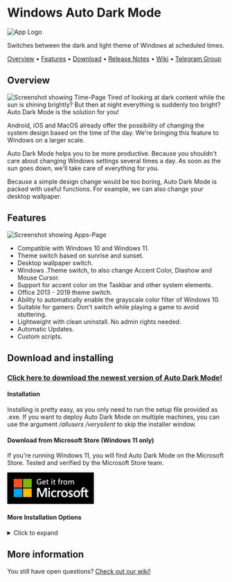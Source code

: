 
# Windows Auto Dark Mode
![App Logo](https://github.com/Armin2208/Windows-Auto-Night-Mode/blob/master/Readme/logo.png)  

Switches between the dark and light theme of Windows at scheduled times.

[Overview](#overview) • [Features](#features) • [Download](#download-and-installing) • [Release Notes](https://github.com/Armin2208/Windows-Auto-Night-Mode/releases) • [Wiki](https://github.com/Armin2208/Windows-Auto-Night-Mode/wiki) • [Telegram Group](https://t.me/autodarkmode)

## Overview
![Screenshot showing Time-Page](https://github.com/Armin2208/Windows-Auto-Night-Mode/blob/master/Readme/screenshot1.png)
Tired of looking at dark content while the sun is shining brightly? But then at night everything is suddenly too bright? Auto Dark Mode is the solution for you!

Android, iOS and MacOS already offer the possibility of changing the system design based on the time of the day. We're bringing this feature to Windows on a larger scale. 

Auto Dark Mode helps you to be more productive. Because you shouldn't care about changing Windows settings several times a day. As soon as the sun goes down, we'll take care of everything for you.

Because a simple design change would be too boring, Auto Dark Mode is packed with useful functions. For example, we can also change your desktop wallpaper. 

## Features
![Screenshot showing Apps-Page](https://github.com/Armin2208/Windows-Auto-Night-Mode/blob/master/Readme/screenshot2.png)
- Compatible with Windows 10 and Windows 11.
- Theme switch based on sunrise and sunset.
- Desktop wallpaper switch.
- Windows .Theme switch, to also change Accent Color, Diashow and Mouse Cursor.
- Support for accent color on the Taskbar and other system elements.
- Office 2013 - 2019 theme switch.
- Ability to automatically enable the grayscale color filter of Windows 10.
- Suitable for gamers: Don't switch while playing a game to avoid stuttering.
- Lightweight with clean uninstall. No admin rights needed.
- Automatic Updates.
- Custom scripts.

## Download and installing



### [Click here to download the newest version of Auto Dark Mode!](https://github.com/Armin2208/Windows-Auto-Night-Mode/releases)




#### Installation
Installing is pretty easy, as you only need to run the setup file provided as .exe. If you want to deploy Auto Dark Mode on multiple machines, you can use the argument _/allusers /verysilent_ to skip the installer window.

#### Download from Microsoft Store (Windows 11 only)
If you're running Windows 11, you will find Auto Dark Mode on the Microsoft Store. Tested and verified by the Microsoft Store team.

<a href="https://cutt.ly/JTfrKiM">
  <img src="https://github.com/AutoDarkMode/Windows-Auto-Night-Mode/blob/master/Readme/GetItFromMicrosoftBadge.png?raw=true" alt="Click here to download Auto Dark Mode from the Microsoft Store" width="200"/>
</a>

#### More Installation Options
<details>
  <summary>Click to expand</summary>

#### Via WinGet
Download Auto Dark Mode from [WinGet](https://github.com/microsoft/winget-cli/releases).
```powershell
winget install --id Armin2208.WindowsAutoNightMode
```

#### Via Chocolatey
Download Auto Dark Mode from [Chocolatey](https://chocolatey.org/packages/auto-dark-mode) (unofficial entry).
```powershell
choco install auto-dark-mode
```

#### Via Scoop
Download Auto Dark Mode from [Scoop](https://scoop.sh) (unofficial entry).
- Via portable
```powershell
scoop bucket add dorado https://github.com/chawyehsu/dorado
scoop install autodarkmode
```
- Via non-portable
```powershell
scoop bucket add nonportable
scoop install auto-dark-mode-np
```
  
</details>

## More information
You still have open questions? [Check out our wiki!](https://github.com/Armin2208/Windows-Auto-Night-Mode/wiki)
